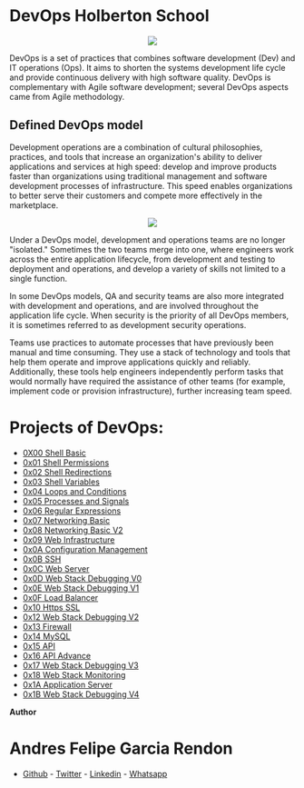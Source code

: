 # DevOps Holberton School

<p align="center">
  <img src="https://republicaweb.es/wp-content/uploads/2020/05/gitkraken-report-devops-tools-2020-rw.png">
</p>

DevOps is a set of practices that combines software development (Dev) and IT operations (Ops). It aims to shorten the systems development life cycle and provide continuous delivery with high software quality. DevOps is complementary with Agile software development; several DevOps aspects came from Agile methodology. 

## Defined DevOps model

Development operations are a combination of cultural philosophies, practices, and tools that increase an organization's ability to deliver applications and services at high speed: develop and improve products faster than organizations using traditional management and software development processes of infrastructure. This speed enables organizations to better serve their customers and compete more effectively in the marketplace.

<p align="center">
    <img src="https://d1.awsstatic.com/product-marketing/DevOps/DevOps_feedback-diagram.ff668bfc299abada00b2dcbdc9ce2389bd3dce3f.png">
</p>

Under a DevOps model, development and operations teams are no longer "isolated." Sometimes the two teams merge into one, where engineers work across the entire application lifecycle, from development and testing to deployment and operations, and develop a variety of skills not limited to a single function.

In some DevOps models, QA and security teams are also more integrated with development and operations, and are involved throughout the application life cycle. When security is the priority of all DevOps members, it is sometimes referred to as development security operations.

Teams use practices to automate processes that have previously been manual and time consuming. They use a stack of technology and tools that help them operate and improve applications quickly and reliably. Additionally, these tools help engineers independently perform tasks that would normally have required the assistance of other teams (for example, implement code or provision infrastructure), further increasing team speed.

# Projects of DevOps:

- [0X00 Shell Basic](https://github.com/andres0191/holberton-system_engineering-devops/tree/master/0x00-shell_basics)
- [0x01 Shell Permissions](https://github.com/andres0191/holberton-system_engineering-devops/tree/master/0x01-shell_permissions)
- [0x02 Shell Redirections](https://github.com/andres0191/holberton-system_engineering-devops/tree/master/0x02-shell_redirections)
- [0x03 Shell Variables](https://github.com/andres0191/holberton-system_engineering-devops/tree/master/0x03-shell_variables_expansions)
- [0x04 Loops and Conditions](https://github.com/andres0191/holberton-system_engineering-devops/tree/master/0x04-loops_conditions_and_parsing)
- [0x05 Processes and Signals](https://github.com/andres0191/holberton-system_engineering-devops/tree/master/0x05-processes_and_signals)
- [0x06 Regular Expressions](https://github.com/andres0191/holberton-system_engineering-devops/tree/master/0x06-regular_expressions)
- [0x07 Networking Basic](https://github.com/andres0191/holberton-system_engineering-devops/tree/master/0x07-networking_basics)
- [0x08 Networking Basic V2](https://github.com/andres0191/holberton-system_engineering-devops/tree/master/0x08-networking_basics_2)
- [0x09 Web Infrastructure](https://github.com/andres0191/holberton-system_engineering-devops/tree/master/0x09-web_infrastructure_design)
- [0x0A Configuration Management](https://github.com/andres0191/holberton-system_engineering-devops/tree/master/0x0A-configuration_management)
- [0x0B SSH](https://github.com/andres0191/holberton-system_engineering-devops/tree/master/0x0B-ssh)
- [0x0C Web Server](https://github.com/andres0191/holberton-system_engineering-devops/tree/master/0x0C-web_server)
- [0x0D Web Stack Debugging V0](https://github.com/andres0191/holberton-system_engineering-devops/tree/master/0x0C-web_server)
- [0x0E Web Stack Debugging V1](https://github.com/andres0191/holberton-system_engineering-devops/tree/master/0x0E-web_stack_debugging_1)
- [0x0F Load Balancer](https://github.com/andres0191/holberton-system_engineering-devops/tree/master/0x0F-load_balancer)
- [0x10 Https SSL](https://github.com/andres0191/holberton-system_engineering-devops/tree/master/0x10-https_ssl)
- [0x12 Web Stack Debugging V2](https://github.com/andres0191/holberton-system_engineering-devops/tree/master/0x12-web_stack_debugging_2)
- [0x13 Firewall](https://github.com/andres0191/holberton-system_engineering-devops/tree/master/0x13-firewall)
- [0x14 MySQL](https://github.com/andres0191/holberton-system_engineering-devops/tree/master/0x14-mysql)
- [0x15 API](https://github.com/andres0191/holberton-system_engineering-devops/tree/master/0x15-api)
- [0x16 API Advance](https://github.com/andres0191/holberton-system_engineering-devops/tree/master/0x16-api_advanced)
- [0x17 Web Stack Debugging V3](https://github.com/andres0191/holberton-system_engineering-devops/tree/master/0x17-web_stack_debugging_3)
- [0x18 Web Stack Monitoring](https://github.com/andres0191/holberton-system_engineering-devops/tree/master/0x18-webstack_monitoring)
- [0x1A Application Server](https://github.com/andres0191/holberton-system_engineering-devops/tree/master/0x1A-application_server)
- [0x1B Web Stack Debugging V4](https://github.com/andres0191/holberton-system_engineering-devops/tree/master/0x1B-web_stack_debugging_4)

**Author**

# Andres Felipe Garcia Rendon

- [Github](https://github.com/andres0191) - [Twitter](https://twitter.com/andres0191) - [Linkedin](https://www.linkedin.com/in/anfegar/) - [Whatsapp](https://api.whatsapp.com/send?phone=3054214488&text=Hola,%20soy%20Andres%20Garcia.%20Desarrollador%20Full%20Stack%20egreasdo%20de%20Holberton.%20En%20que%20te%20puedo%20ayudar?)

